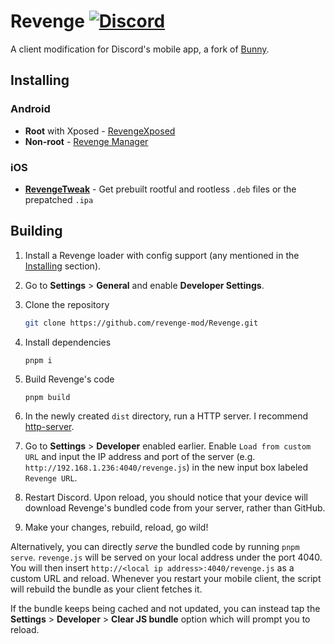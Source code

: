 # Revenge [![Discord](https://img.shields.io/discord/1205207689832038522?style=social&logo=discord&label=Revenge)]([https://discord.gg/24Ue3pzaum])
A client modification for Discord's mobile app, a fork of [Bunny](https://github.com/pyoncord/Bunny).

## Installing

### Android

- **Root** with Xposed - [RevengeXposed](https://github.com/revenge-mod/RevengeXposed/releases/latest)
- **Non-root** - [Revenge Manager](https://github.com/revenge-mod/RevengeManager/releases/latest)

### iOS
- [**RevengeTweak**](https://github.com/revenge-mod/RevengeTweak) - Get prebuilt rootful and rootless `.deb` files or the prepatched `.ipa `

## Building
1. Install a Revenge loader with config support (any mentioned in the [Installing](#installing) section).
2. Go to **Settings** > **General** and enable **Developer Settings**.
3. Clone the repository

    ```sh
    git clone https://github.com/revenge-mod/Revenge.git
    ```

4. Install dependencies

    ```
    pnpm i
    ```

5. Build Revenge's code

    ```
    pnpm build
    ```

6. In the newly created `dist` directory, run a HTTP server. I recommend [http-server](https://www.npmjs.com/package/http-server).
7. Go to **Settings** > **Developer** enabled earlier. Enable `Load from custom URL` and input the IP address and port of the server (e.g. `http://192.168.1.236:4040/revenge.js`) in the new input box labeled `Revenge URL`.
8. Restart Discord. Upon reload, you should notice that your device will download Revenge's bundled code from your server, rather than GitHub.
9. Make your changes, rebuild, reload, go wild!

Alternatively, you can directly *serve* the bundled code by running `pnpm serve`. `revenge.js` will be served on your local address under the port 4040. You will then insert `http://<local ip address>:4040/revenge.js` as a custom URL and reload. Whenever you restart your mobile client, the script will rebuild the bundle as your client fetches it.

If the bundle keeps being cached and not updated, you can instead tap the **Settings** > **Developer** > **Clear JS bundle** option which will prompt you to reload.
